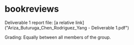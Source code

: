 # bookreviews
Deliverable 1 report file: [a relative link] ("Ariza_Buturuga_Chen_Rodriguez_Yang - Deliverable 1.pdf") 

Grading: Equally between all members of the group.
